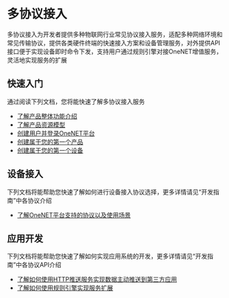 # 多协议接入

多协议接入为开发者提供多种物联网行业常见协议接入服务，适配多种网络环境和常见传输协议，提供各类硬件终端的快速接入方案和设备管理服务，对外提供API接口便于实现设备即时命令下发，支持用户通过规则引擎对接OneNET增值服务，灵活地实现服务的扩展



## 快速入门

通过阅读下列文档，您将能快速了解多协议接入服务

- [了解产品整体功能介绍](/book/introduce/introduce.md)
- [了解产品资源模型](/book/introduce/resource-model.md)
- [创建用户并登录OneNET平台](/book/get-start/login.md)
- [创建属于您的第一个产品](/book/get-start/product&device/product-create.md)
- [创建属于您的第一个设备](/book/get-start/product&device/device-create/single-device.md)

## 设备接入

下列文档将能帮助您快速了解如何进行设备接入协议选择，更多详情请见“开发指南”中各协议介绍

- [了解OneNET平台支持的协议以及使用场景](/book/introduce/protocal-introduce.md)


## 应用开发

下列文档将能帮助您快速了解如何实现应用系统的开发，更多详情请见“开发指南”中各协议API介绍

- [了解如何使用HTTP推送服务实现数据主动推送到第三方应用](/book/manual/httppush/introduce.md)
- [了解如何使用规则引擎实现服务扩展](/book/manual/rule-engine/introduce.md)

